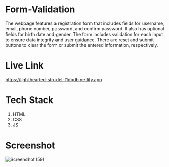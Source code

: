 # Form-Validation
The webpage features a registration form that includes fields for username, email, phone number, password, and confirm password. It also has optional fields for birth date and gender. The form includes validation for each input to ensure data integrity and user guidance. There are reset and submit buttons to clear the form or submit the entered information, respectively.
# Live Link
https://lighthearted-strudel-f1dbdb.netlify.app
# Tech Stack
1. HTML
2. CSS
3. JS
# Screenshot
![Screenshot (59)](https://github.com/habi-navitha/Form-Validation/assets/141555190/73de6366-6468-4e20-98c0-c21b25e43ef7)
